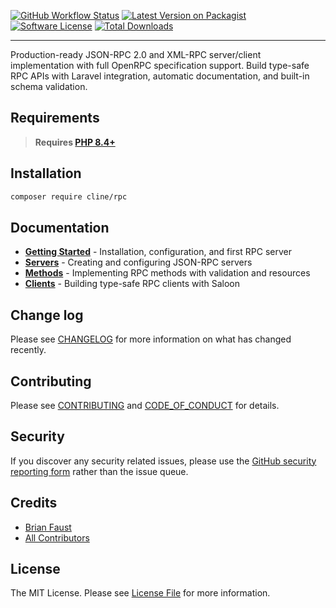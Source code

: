 [![GitHub Workflow Status][ico-tests]][link-tests]
[![Latest Version on Packagist][ico-version]][link-packagist]
[![Software License][ico-license]](LICENSE.md)
[![Total Downloads][ico-downloads]][link-downloads]

------

Production-ready JSON-RPC 2.0 and XML-RPC server/client implementation with full OpenRPC specification support. Build type-safe RPC APIs with Laravel integration, automatic documentation, and built-in schema validation.

## Requirements

> **Requires [PHP 8.4+](https://php.net/releases/)**

## Installation

```bash
composer require cline/rpc
```

## Documentation

- **[Getting Started](cookbook/getting-started.md)** - Installation, configuration, and first RPC server
- **[Servers](cookbook/servers.md)** - Creating and configuring JSON-RPC servers
- **[Methods](cookbook/methods.md)** - Implementing RPC methods with validation and resources
- **[Clients](cookbook/clients.md)** - Building type-safe RPC clients with Saloon

## Change log

Please see [CHANGELOG](CHANGELOG.md) for more information on what has changed recently.

## Contributing

Please see [CONTRIBUTING](CONTRIBUTING.md) and [CODE_OF_CONDUCT](CODE_OF_CONDUCT.md) for details.

## Security

If you discover any security related issues, please use the [GitHub security reporting form][link-security] rather than the issue queue.

## Credits

- [Brian Faust][link-maintainer]
- [All Contributors][link-contributors]

## License

The MIT License. Please see [License File](LICENSE.md) for more information.

[ico-tests]: https://github.com/faustbrian/rpc/actions/workflows/quality-assurance.yaml/badge.svg
[ico-version]: https://img.shields.io/packagist/v/cline/rpc.svg
[ico-license]: https://img.shields.io/badge/License-MIT-green.svg
[ico-downloads]: https://img.shields.io/packagist/dt/cline/rpc.svg

[link-tests]: https://github.com/faustbrian/rpc/actions
[link-packagist]: https://packagist.org/packages/cline/rpc
[link-downloads]: https://packagist.org/packages/cline/rpc
[link-security]: https://github.com/faustbrian/rpc/security
[link-maintainer]: https://github.com/faustbrian
[link-contributors]: ../../contributors

